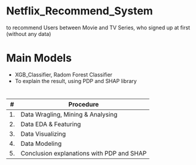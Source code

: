 # Netflix_Recommend_System
to recommend Users between Movie and TV Series, who signed up at first (without any data)


# Main Models
- XGB_Classifier, Radom Forest Classifier
- To explain the result, using PDP and SHAP library 

# 
|#|Procedure|
|--|--|
|1.|Data Wragling, Mining & Analysing|
|2.|Data EDA & Featuring |
|3.|Data Visualizing |
|4.|Data Modeling |
|5.|Conclusion explanations with PDP and SHAP|
